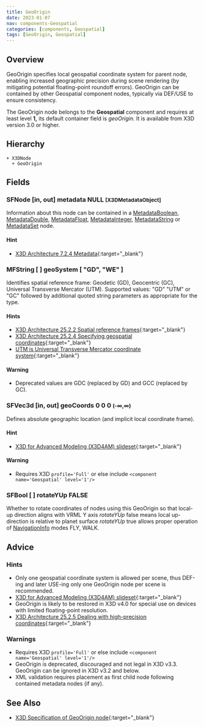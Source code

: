 ```yaml
---
title: GeoOrigin
date: 2023-01-07
nav: components-Geospatial
categories: [components, Geospatial]
tags: [GeoOrigin, Geospatial]
---
```

<style>
.post h3 {
  word-spacing: 0.2em;
}
</style>

## Overview

GeoOrigin specifies local geospatial coordinate system for parent node, enabling increased geographic precision during scene rendering (by mitigating potential floating-point roundoff errors). GeoOrigin can be contained by other Geospatial component nodes, typically via DEF/USE to ensure consistency.

The GeoOrigin node belongs to the **Geospatial** component and requires at least level **1,** its default container field is *geoOrigin.* It is available from X3D version 3.0 or higher.

## Hierarchy

```
+ X3DNode
  + GeoOrigin
```

## Fields

### SFNode [in, out] **metadata** NULL <small>[X3DMetadataObject]</small>

Information about this node can be contained in a [MetadataBoolean](/x_ite/components/core/metadataboolean/), [MetadataDouble](/x_ite/components/core/metadatadouble/), [MetadataFloat](/x_ite/components/core/metadatafloat/), [MetadataInteger](/x_ite/components/core/metadatainteger/), [MetadataString](/x_ite/components/core/metadatastring/) or [MetadataSet](/x_ite/components/core/metadataset/) node.

#### Hint

- [X3D Architecture 7.2.4 Metadata](https://www.web3d.org/specifications/X3Dv4/ISO-IEC19775-1v4-IS//Part01/components/core.html#Metadata){:target="_blank"}

### MFString [ ] **geoSystem** [ "GD", "WE" ]

Identifies spatial reference frame: Geodetic (GD), Geocentric (GC), Universal Transverse Mercator (UTM). Supported values: "GD" "UTM" or "GC" followed by additional quoted string parameters as appropriate for the type.

#### Hints

- [X3D Architecture 25.2.2 Spatial reference frames](https://www.web3d.org/specifications/X3Dv4/ISO-IEC19775-1v4-IS//Part01/components/geospatial.html#Spatialreferenceframes){:target="_blank"}
- [X3D Architecture 25.2.4 Specifying geospatial coordinates](https://www.web3d.org/specifications/X3Dv4/ISO-IEC19775-1v4-IS//Part01/components/geospatial.html#Specifyinggeospatialcoords){:target="_blank"}
- [UTM is Universal Transverse Mercator coordinate system](https://en.wikipedia.org/wiki/Universal_Transverse_Mercator_coordinate_system){:target="_blank"}

#### Warning

- Deprecated values are GDC (replaced by GD) and GCC (replaced by GC).

### SFVec3d [in, out] **geoCoords** 0 0 0 <small>(-∞,∞)</small>

Defines absolute geographic location (and implicit local coordinate frame).

#### Hint

- [X3D for Advanced Modeling (X3D4AM) slideset](https://x3dgraphics.com/slidesets/X3dForAdvancedModeling/GeospatialComponentX3dEarth.pdf){:target="_blank"}

#### Warning

- Requires X3D `profile='Full'` or else include `<component name='Geospatial' level='1'/>`

### SFBool [ ] **rotateYUp** FALSE

Whether to rotate coordinates of nodes using this GeoOrigin so that local-up direction aligns with VRML Y axis *rotateYUp* false means local up-direction is relative to planet surface *rotateYUp* true allows proper operation of [NavigationInfo](/x_ite/components/navigation/navigationinfo/) modes FLY, WALK.

## Advice

### Hints

- Only one geospatial coordinate system is allowed per scene, thus DEF-ing and later USE-ing only one GeoOrigin node per scene is recommended.
- [X3D for Advanced Modeling (X3D4AM) slideset](https://x3dgraphics.com/slidesets/X3dForAdvancedModeling/GeospatialComponentX3dEarth.pdf){:target="_blank"}
- GeoOrigin is likely to be restored in X3D v4.0 for special use on devices with limited floating-point resolution.
- [X3D Architecture 25.2.5 Dealing with high-precision coordinates](https://www.web3d.org/specifications/X3Dv4/ISO-IEC19775-1v4-IS//Part01/components/geospatial.html#high-precisioncoords){:target="_blank"}

### Warnings

- Requires X3D `profile='Full'` or else include `<component name='Geospatial' level='1'/>`
- GeoOrigin is deprecated, discouraged and not legal in X3D v3.3. GeoOrigin can be ignored in X3D v3.2 and below.
- XML validation requires placement as first child node following contained metadata nodes (if any).

## See Also

- [X3D Specification of GeoOrigin node](https://www.web3d.org/documents/specifications/19775-1/V4.0/Part01/components/geospatial.html#GeoOrigin){:target="_blank"}
